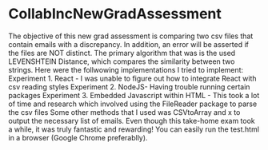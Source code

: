 # CollabIncNewGradAssessment
The objective of this new grad assessment is comparing two csv files that contain emails with a discrepancy.
In addition, an error will be asserted if the files are NOT distinct. The primary algorithm that was is the 
used LEVENSHTEIN Distance, which compares the similarity between two strings. Here were the follwowing implementations I tried
to implement:
  Experiment 1. React - I was unable to figure out how to integrate React with csv reading styles
  Experiment 2. NodeJS- Having trouble running certain packages
  Experiment 3. Embedded Javascript within HTML - This took a lot of time and research which involved using the FileReader package to parse the csv files
Some other methods that I used was CSVtoArray and x to output the necessary list of emails. Even though this take-home exam took a while,
it was truly fantastic and rewarding! You can easily run the test.html in a browser (Google Chrome preferablly).
